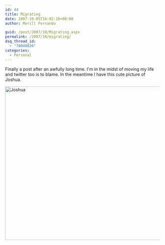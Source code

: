 ```yaml
---
id: 44
title: Migrating
date: 2007-10-05T16:02:16+00:00
author: Merill Fernando

guid: /post/2007/10/Migrating.aspx
permalink: /2007/10/migrating/
dsq_thread_id:
  - "78040826"
categories:
  - Personal
---
```

<p>Finally a post after an awfully long time. I'm in the midst of moving my life and twitter too is to blame. In the meantime I have this cute picture of Joshua.</p> <p><a href="http://www.merill.net/wp-content/uploads/binary/d3be6778a2da_A170/Joshua.jpg"><img style="border-right: 0px; border-top: 0px; border-left: 0px; border-bottom: 0px" height="500" alt="Joshua" src="http://www.merill.net/wp-content/uploads/binary/d3be6778a2da_A170/Joshua_thumb.jpg" width="660" border="0"></a></p>